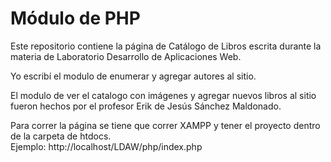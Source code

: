 # Módulo de PHP
Este repositorio contiene la página de Catálogo de Libros escrita durante la materia de Laboratorio Desarrollo de Aplicaciones Web.

Yo escribí el modulo de enumerar y agregar autores al sitio.

El modulo de ver el catalogo con imágenes y agregar nuevos libros al sitio fueron hechos por el profesor Erik de Jesús Sánchez Maldonado.

Para correr la página se tiene que correr XAMPP y tener el proyecto dentro de la carpeta de htdocs.  
Ejemplo: http://localhost/LDAW/php/index.php
